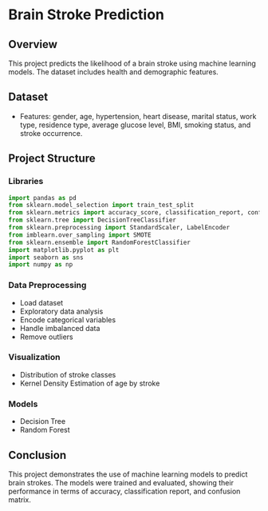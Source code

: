 # Brain Stroke Prediction

## Overview
This project predicts the likelihood of a brain stroke using machine learning models. The dataset includes health and demographic features.

## Dataset
- Features: gender, age, hypertension, heart disease, marital status, work type, residence type, average glucose level, BMI, smoking status, and stroke occurrence.

## Project Structure

### Libraries
```python
import pandas as pd
from sklearn.model_selection import train_test_split
from sklearn.metrics import accuracy_score, classification_report, confusion_matrix
from sklearn.tree import DecisionTreeClassifier
from sklearn.preprocessing import StandardScaler, LabelEncoder
from imblearn.over_sampling import SMOTE
from sklearn.ensemble import RandomForestClassifier
import matplotlib.pyplot as plt
import seaborn as sns
import numpy as np
```

### Data Preprocessing
- Load dataset
- Exploratory data analysis
- Encode categorical variables
- Handle imbalanced data
- Remove outliers

### Visualization
- Distribution of stroke classes
- Kernel Density Estimation of age by stroke

### Models
- Decision Tree
- Random Forest

## Conclusion
This project demonstrates the use of machine learning models to predict brain strokes. The models were trained and evaluated, showing their performance in terms of accuracy, classification report, and confusion matrix.
